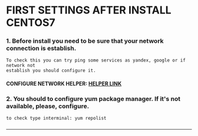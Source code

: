 # FIRST SETTINGS AFTER INSTALL CENTOS7
### 1. Before install you need to be sure that your network connection is establish.  
	To check this you can try ping some services as yandex, google or if network not  
	establish you should configure it.  


#### CONFIGURE NETWORK HELPER: [HELPER LINK](../network/ "FOLLOW THIS LINK")  

### 2. You should to configure yum package manager. If it's not available, please, configure.  
	to check type interminal: yum repolist  
###   
---  
